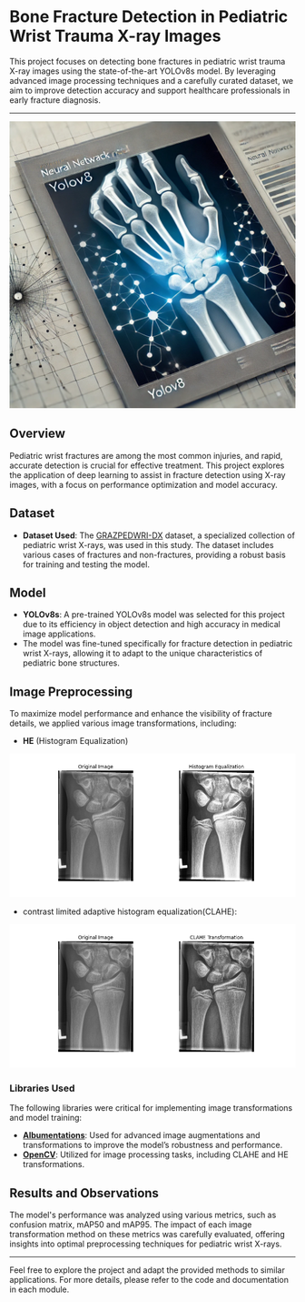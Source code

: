 # Bone Fracture Detection in Pediatric Wrist Trauma X-ray Images

This project focuses on detecting bone fractures in pediatric wrist trauma X-ray images using the state-of-the-art YOLOv8s model. By leveraging advanced image processing techniques and a carefully curated dataset, we aim to improve detection accuracy and support healthcare professionals in early fracture diagnosis.

---
<img src="https://github.com/AymanAitAhmed/bone-fracture-detection-grazpedwri-dx/blob/main/images/bone%20fracture%20cover.jpg" >

## Overview

Pediatric wrist fractures are among the most common injuries, and rapid, accurate detection is crucial for effective treatment. This project explores the application of deep learning to assist in fracture detection using X-ray images, with a focus on performance optimization and model accuracy.

## Dataset

- **Dataset Used**: The [GRAZPEDWRI-DX]([https://www.kaggle.com/datasets/jasonroggy/grazpedwri-dx]) dataset, a specialized collection of pediatric wrist X-rays, was used in this study. The dataset includes various cases of fractures and non-fractures, providing a robust basis for training and testing the model.

## Model

- **YOLOv8s**: A pre-trained YOLOv8s model was selected for this project due to its efficiency in object detection and high accuracy in medical image applications.
- The model was fine-tuned specifically for fracture detection in pediatric wrist X-rays, allowing it to adapt to the unique characteristics of pediatric bone structures.

## Image Preprocessing

To maximize model performance and enhance the visibility of fracture details, we applied various image transformations, including:
- **HE** (Histogram Equalization)
<img src="https://github.com/AymanAitAhmed/bone-fracture-detection-grazpedwri-dx/blob/main/images/wrist_xray_HE.png">

- contrast limited adaptive histogram equalization(CLAHE):
<img src="https://github.com/AymanAitAhmed/bone-fracture-detection-grazpedwri-dx/blob/main/images/wrist_xray_CLAHE.png">

### Libraries Used

The following libraries were critical for implementing image transformations and model training:

- **[Albumentations](https://albumentations.ai/)**: Used for advanced image augmentations and transformations to improve the model’s robustness and performance.
- **[OpenCV](https://opencv.org/)**: Utilized for image processing tasks, including CLAHE and HE transformations.

## Results and Observations

The model's performance was analyzed using various metrics, such as confusion matrix, mAP50 and mAP95. The impact of each image transformation method on these metrics was carefully evaluated, offering insights into optimal preprocessing techniques for pediatric wrist X-rays.

---

Feel free to explore the project and adapt the provided methods to similar applications. For more details, please refer to the code and documentation in each module.

